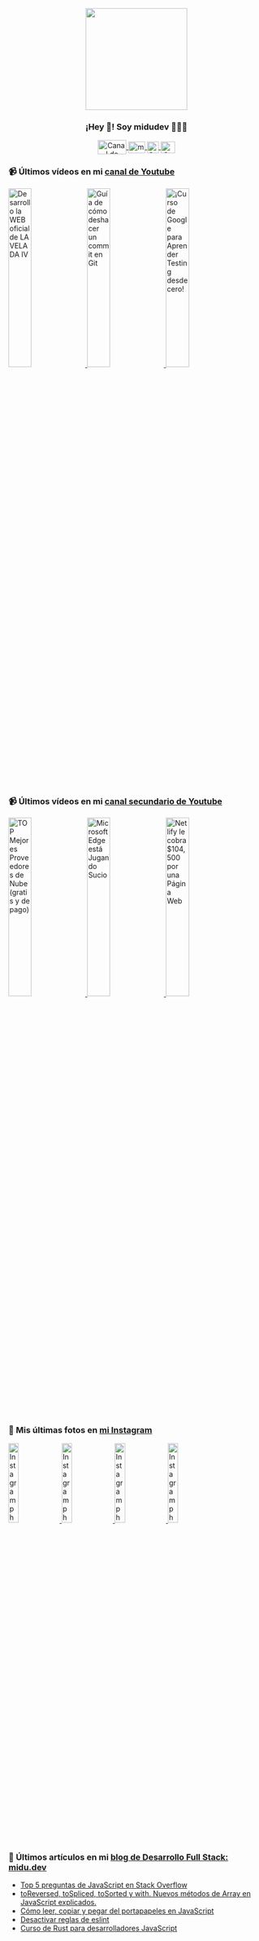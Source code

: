 <p align="center" width="300">
   <img align="center" width="200" src="https://user-images.githubusercontent.com/1561955/106762302-fda9de00-6635-11eb-99be-3ef744e60c0e.png" />
   <h3 align="center">¡Hey 👋! Soy midudev 👨🏻‍💻</h3>
</p>

<p align="center">
   <a href="https://twitch.tv/midudev" target="blank">
    <img align="center" src="https://upload.wikimedia.org/wikipedia/commons/c/ce/Twitch_logo_2019.svg" alt="Canal de Twitch de midudev" height="28px" width="56px" />
  </a>
  <span style="width: 8px;"> </span>
   <a href="https://youtube.com/midudev" target="blank">
    <img align="center" src="https://upload.wikimedia.org/wikipedia/commons/0/09/YouTube_full-color_icon_%282017%29.svg" alt="midudev" height="23px" width="33px" />
  </a>
  <span style="width: 8px;"> </span>
  <a href="https://instagram.com/midu.dev" target="blank">
    <img align="center" src="https://upload.wikimedia.org/wikipedia/commons/e/e7/Instagram_logo_2016.svg" alt="Canal de Instagram de midu.dev" height="23px" width="23px" />
  </a>
  <span style="width: 8px;"> </span>
  <a href="https://twitter.com/midudev" target="blank">
    <img align="center" src="https://upload.wikimedia.org/wikipedia/commons/thumb/6/6f/Logo_of_Twitter.svg/2491px-Logo_of_Twitter.svg.png" alt="Canal de Twitter de midudev" height="23px" width="28px" />
  </a>
</p>

### 📹 Últimos vídeos en mi [canal de Youtube](https://youtube.com/midudev?sub_confirmation=1)

<a href='https://youtu.be/MY6A_w_FECw' target='_blank'>
  <img width='30%' src='https://img.youtube.com/vi/MY6A_w_FECw/mqdefault.jpg' alt='Desarrollo la WEB oficial de LA VELADA IV' />
</a>
<a href='https://youtu.be/Ocz-_cvKijk' target='_blank'>
  <img width='30%' src='https://img.youtube.com/vi/Ocz-_cvKijk/mqdefault.jpg' alt='Guía de cómo deshacer un commit en Git' />
</a>
<a href='https://youtu.be/tmRJ9GZhxqM' target='_blank'>
  <img width='30%' src='https://img.youtube.com/vi/tmRJ9GZhxqM/mqdefault.jpg' alt='¡Curso de Google para Aprender Testing desde cero!' />
</a>

### 📹 Últimos vídeos en mi [canal secundario de Youtube](https://youtube.com/midulive?sub_confirmation=1)

<a href='https://youtu.be/bEdaywcuo0M' target='_blank'>
  <img width='30%' src='https://img.youtube.com/vi/bEdaywcuo0M/mqdefault.jpg' alt='TOP Mejores Proveedores de Nube (gratis y de pago)' />
</a>
<a href='https://youtu.be/RhgwNCK6udg' target='_blank'>
  <img width='30%' src='https://img.youtube.com/vi/RhgwNCK6udg/mqdefault.jpg' alt='Microsoft Edge está Jugando Sucio' />
</a>
<a href='https://youtu.be/JIFREanXdRI' target='_blank'>
  <img width='30%' src='https://img.youtube.com/vi/JIFREanXdRI/mqdefault.jpg' alt='Netlify le cobra $104,500 por una Página Web' />
</a>

### 📸 Mis últimas fotos en [mi Instagram](https://instagram.com/midu.dev)

<a href='https://instagram.com/p/C0CN7G_tqtL' target='_blank'>
  <img width='20%' src='https://instagram.fkiv3-1.fna.fbcdn.net/v/t51.29350-15/404570989_310584011839619_4181433579164759611_n.jpg?stp=dst-jpg_e15_fr_p1080x1080&_nc_ht=instagram.fkiv3-1.fna.fbcdn.net&_nc_cat=111&_nc_ohc=ksEdYkLMM58AX8985kX&edm=APU89FABAAAA&ccb=7-5&oh=00_AfBNu2lzJMfltnX7b5GIYaR_NcI2QZdrNku9Wa7BYQLZvQ&oe=65E7E4DD&_nc_sid=bc0c2c' alt='Instagram photo' />
</a>
<a href='https://instagram.com/p/C4GX2X4tqn8' target='_blank'>
  <img width='20%' src='https://instagram.fkiv3-1.fna.fbcdn.net/v/t51.2885-15/431479806_1123214479032586_5825393539232449415_n.jpg?stp=dst-jpg_e15&_nc_ht=instagram.fkiv3-1.fna.fbcdn.net&_nc_cat=110&_nc_ohc=GW4VR_NTm9UAX8-xQb_&edm=APU89FABAAAA&ccb=7-5&oh=00_AfDOaXgsvFADxhzZYow49HBt_j_RMst6M_tYSzdpcplRsg&oe=65E7ED6B&_nc_sid=bc0c2c' alt='Instagram photo' />
</a>
<a href='https://instagram.com/p/C4Dj63Jo0jU' target='_blank'>
  <img width='20%' src='https://instagram.fkiv3-1.fna.fbcdn.net/v/t51.2885-15/431115982_7475258429161733_1270820478571431412_n.jpg?stp=dst-jpg_e35&_nc_ht=instagram.fkiv3-1.fna.fbcdn.net&_nc_cat=105&_nc_ohc=r9I-3cF24bsAX8R1GHj&edm=APU89FABAAAA&ccb=7-5&oh=00_AfD8u6Ks1f097qwVbuE0l38Z1xKVh87esOA5gaNsCAgDBw&oe=65EB0D20&_nc_sid=bc0c2c' alt='Instagram photo' />
</a>
<a href='https://instagram.com/p/C4A_IYiI7HN' target='_blank'>
  <img width='20%' src='https://instagram.fkiv3-1.fna.fbcdn.net/v/t51.2885-15/431137388_1095305575013384_8222407225198966591_n.jpg?stp=dst-jpg_e35_p1080x1080&_nc_ht=instagram.fkiv3-1.fna.fbcdn.net&_nc_cat=108&_nc_ohc=-RzqxgF4gQwAX_Z9V0w&edm=APU89FABAAAA&ccb=7-5&oh=00_AfComWIhLXkaHZ73R-K7-vZy9olQgqJ17qNHtsjAwefwIw&oe=65EB41D3&_nc_sid=bc0c2c' alt='Instagram photo' />
</a>

### 📝 Últimos artículos en mi [blog de Desarrollo Full Stack: midu.dev](https://midu.dev)
- [Top 5 preguntas de JavaScript en Stack Overflow](https://midu.dev/top-5-preguntas-javascript-stack-overflow/)
- [toReversed, toSpliced, toSorted y with. Nuevos métodos de Array en JavaScript explicados.](https://midu.dev/to-reversed-to-spliced-to-sorted-with/)
- [Cómo leer, copiar y pegar del portapapeles en JavaScript](https://midu.dev/leer-copiar-pegar-portapapeles-javascript/)
- [Desactivar reglas de eslint](https://midu.dev/desactivar-reglas-eslint/)
- [Curso de Rust para desarrolladores JavaScript](https://midu.dev/rust-para-desarrolladores-javascript/)